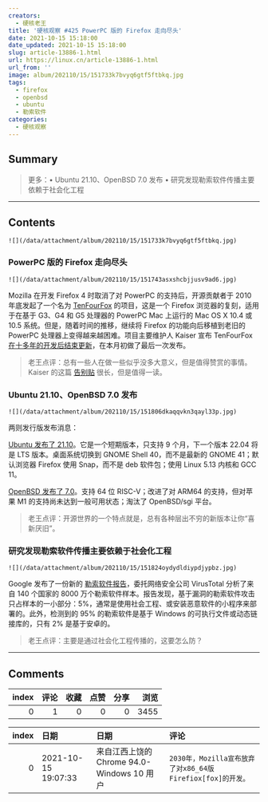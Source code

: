 ```yaml
---
creators:
  - 硬核老王
title: '硬核观察 #425 PowerPC 版的 Firefox 走向尽头'
date: 2021-10-15 15:18:00
date_updated: 2021-10-15 15:18:00
slug: article-13886-1.html
url: https://linux.cn/article-13886-1.html
url_from: ''
image: album/202110/15/151733k7bvyq6gtf5ftbkq.jpg
tags:
  - firefox
  - openbsd
  - ubuntu
  - 勒索软件
categories:
  - 硬核观察
---
```


## Summary

> 更多：• Ubuntu 21.10、OpenBSD 7.0 发布 • 研究发现勒索软件传播主要依赖于社会化工程

***

<!-- more -->

## Contents

`![](/data/attachment/album/202110/15/151733k7bvyq6gtf5ftbkq.jpg)`

### PowerPC 版的 Firefox 走向尽头

`![](/data/attachment/album/202110/15/151743asxshcbjjusv9ad6.jpg)`

Mozilla 在开发 Firefox 4 时取消了对 PowerPC 的支持后，开源贡献者于 2010 年底发起了一个名为 [TenFourFox](https://www.floodgap.com/software/tenfourfox/) 的项目，这是一个 Firefox 浏览器的复刻，适用于在基于 G3、G4 和 G5 处理器的 PowerPC Mac 上运行的 Mac OS X 10.4 或 10.5 系统。但是，随着时间的推移，继续将 Firefox 的功能向后移植到老旧的 PowerPC 处理器上变得越来越困难。项目主要维护人 Kaiser 宣布 TenFourFox [在十多年的开发后结束更新](https://arstechnica.com/gadgets/2021/10/tenfourfox-one-of-the-last-modern-browsers-for-powerpc-macs-is-officially-dead/)，在本月初做了最后一次发布。

> 
> 老王点评：总有一些人在做一些似乎没多大意义，但是值得赞赏的事情。Kaiser 的这篇 [告别贴](https://tenfourfox.blogspot.com/2020/04/the-end-of-tenfourfox-and-what-ive.html) 很长，但是值得一读。
> 
> 
> 

### Ubuntu 21.10、OpenBSD 7.0 发布

`![](/data/attachment/album/202110/15/151806dkaqqvkn3qayl33p.jpg)`

两则发行版发布消息：

[Ubuntu 发布了 21.10](https://ubuntu.com/blog/ubuntu-21-10-has-landed)。它是一个短期版本，只支持 9 个月，下一个版本 22.04 将是 LTS 版本。桌面系统切换到 GNOME Shell 40，而不是最新的 GNOME 41；默认浏览器 Firefox 使用 Snap，而不是 deb 软件包；使用 Linux 5.13 内核和 GCC 11。

[OpenBSD 发布了 7.0](https://www.openbsd.org/70.html)。支持 64 位 RISC-V；改进了对 ARM64 的支持，但对苹果 M1 的支持尚未达到一般可用状态；淘汰了 OpenBSD/sgi 平台。

> 
> 老王点评：开源世界的一个特点就是，总有各种层出不穷的新版本让你“喜新厌旧”。
> 
> 
> 

### 研究发现勒索软件传播主要依赖于社会化工程

`![](/data/attachment/album/202110/15/151824oydydldiypdjypbz.jpg)`

Google 发布了一份新的 [勒索软件报告](https://storage.googleapis.com/vtpublic/vt-ransomware-report-2021.pdf)，委托网络安全公司 VirusTotal 分析了来自 140 个国家的 8000 万个勒索软件样本。报告发现，基于漏洞的勒索软件攻击只占样本的一小部分：5%，通常是使用社会工程、或安装恶意软件的小程序来部署的。此外，检测到的 95% 的勒索软件是基于 Windows 的可执行文件或动态链接库的，只有 2% 是基于安卓的。

> 
> 老王点评：主要是通过社会化工程传播的，这要怎么防？
> 
> 
>

***

## Comments


|   index |   评论 |   收藏 |   点赞 |   分享 |   浏览 |
|--------:|-------:|-------:|-------:|-------:|-------:|
|       0 |      1 |      0 |      0 |      0 |   3455 |

|   index | 日期                | 日期                                       | 评论                                                       |
|--------:|:--------------------|:-------------------------------------------|:-----------------------------------------------------------|
|       0 | 2021-10-15 19:07:33 | 来自江西上饶的 Chrome 94.0-Windows 10 用户 | `2030年，Mozilla宣布放弃了对x86_64版Firefiox[fox]的开发。` |
